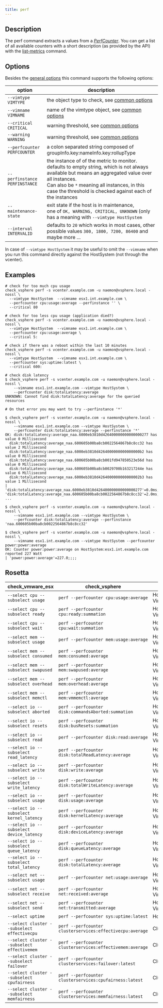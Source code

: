 ```yaml
---
title: perf
---
```


## Description

The perf command extracts a values from a
[_PerfCounter_](https://vdc-download.vmware.com/vmwb-repository/dcr-public/bf660c0a-f060-46e8-a94d-4b5e6ffc77ad/208bc706-e281-49b6-a0ce-b402ec19ef82/SDK/vsphere-ws/docs/ReferenceGuide/vim.PerformanceManager.html).
You can get a list of all available counters with a short description (as
provided by the API) with the [list-metrics](../list-metrics) command.

## Options

Besides the [general options](../../general-options) this command supports the following
options:

| option | description |
|---|---|
| `--vimtype VIMTYPE` | the object type to check, see [common options](../../general-options/#common-options) |
| `--vimname VIMNAME` | name of the vimtype object, see [common options](../../general-options/#common-options) |
| `--critical CRITICAL`   | warning threshold, see [common options](../../general-options/#common-options) |
| `--warning WARNING`     | warning threshold, see [common options](../../general-options/#common-options) |
| `--perfcounter PERFCOUNTER` | a colon separated string composed of groupInfo.key:nameInfo.key:rollupType |
| `--perfinstance PERFINSTANCE` | the instance of of the metric to monitor.<br/>defaults to empty string, which is not always available but means an aggregated value over all instances.<br/>Can also be `*` meaning all instances, in this case the threshold is checked against each of the instances |
| `--maintenance-state` | exit state if the host is in maintenance,<br/> one of `OK, WARNING, CRITICAL, UNKNOWN` (only has a meaning with `--vimtype HostSystem` |
| `--interval INTERVALID` | defaults to `20` which works in most cases, other possible values `300, 1800, 7200, 86400` and maybe more ...|

In case of `--vimtype HostSystem` it may be useful to omit the `--vimname` when
you run this command directly against the HostSystem (not through the vcenter).

## Examples

```
# check for too much cpu usage
check_vsphere perf -s vcenter.example.com -u naemon@vsphere.local -nossl \
  --vimtype HostSystem  --vimname esx1.int.example.com \
  --perfcounter cpu:usage:average --perfinstance '' \
  --critical 80

# check for too less cpu usage (application died?)
check_vsphere perf -s vcenter.example.com -u naemon@vsphere.local -nossl \
  --vimtype HostSystem  --vimname esx1.int.example.com \
  --perfcounter cpu:usage:average \
  --critical 5:

# check if there was a reboot within the last 10 minutes
check_vsphere perf -s vcenter.example.com -u naemon@vsphere.local -nossl \
  --vimtype HostSystem  --vimname esx1.int.example.com \
  --perfcounter sys:uptime:latest \
  --critical 600:

# check disk latency
$ check_vsphere perf -s vcenter.example.com -u naemon@vsphere.local -nossl \
	--vimname esx1.int.example.com --vimtype HostSystem \
	--perfcounter disk:totalLatency:average
UNKNOWN: Cannot find disk:totalLatency:average for the queried resources

# On that error you may want to try --perfinstance '*'

$ check_vsphere perf -s vcenter.example.com -u naemon@vsphere.local -nossl \
	--vimname esx1.int.example.com --vimtype HostSystem \
	--perfcounter disk:totalLatency:average --perfinstance '*'
OK: disk:totalLatency:average_naa.6000eb3810d426400000000000000277 has value 0 Millisecond
  disk:totalLatency:average_naa.600605b00ba8cb0022564867b8c8cc32 has value 2 Millisecond
  disk:totalLatency:average_naa.6000eb3810d4264000000000000000b2 has value 0 Millisecond
  disk:totalLatency:average_naa.600605b00ba8cb001fd947850523e56d has value 0 Millisecond
  disk:totalLatency:average_naa.600605b00ba8cb0029700b163217244e has value 6 Millisecond
  disk:totalLatency:average_naa.6000eb3810d4264000000000000002b3 has value 1 Millisecond
| 'disk:totalLatency:average_naa.6000eb3810d426400000000000000277'=0.0ms;;;;
'disk:totalLatency:average_naa.600605b00ba8cb0022564867b8c8cc32'=2.0ms;;;;
...

$ check_vsphere perf -s vcenter.example.com -u naemon@vsphere.local -nossl \
	--vimname esx1.int.example.com --vimtype HostSystem \
	--perfcounter disk:totalLatency:average --perfinstance 'naa.600605b00ba8cb0022564867b8c8cc32'

$ check_vsphere perf -s vcenter.example.com -u naemon@vsphere.local -nossl \
    --vimname esx1.int.example.com --vimtype HostSystem --perfcounter power:power:average
OK: Counter power:power:average on HostSystem:esx1.int.example.com reported 227 Watt
| 'power:power:average'=227.0;;;;
```

## Rosetta

| check\_vmware\_esx | check\_vsphere | vimtypes |
|---|---|---|
| `--select cpu --subselect usage` | `perf --perfcounter cpu:usage:average`   | HostSystem, VirtualMachine |
| `--select cpu --subselect ready` | `perf --perfcounter cpu:ready:summation` | HostSystem, VirtualMachine |
| `--select cpu --subselect wait`  | `perf --perfcounter cpu:wait:summation`  | HostSystem, VirtualMachine |
| `--select mem --subselect usage` | `perf --perfcounter mem:usage:average`   | HostSystem, VirtualMachine |
| `--select mem --subselect consumed` | `perf --perfcounter mem:consumed:average`   | HostSystem, VirtualMachine |
| `--select mem --subselect swapused` | `perf --perfcounter mem:swapused:average`   | HostSystem, VirtualMachine |
| `--select mem --subselect overhead` | `perf --perfcounter mem:overhead:average`   | HostSystem, VirtualMachine |
| `--select mem --subselect memctl`   | `perf --perfcounter mem:vmmemctl:average`   | HostSystem, VirtualMachine |
| `--select io --subselect aborted` | `perf --perfcounter disk:commandsAborted:summation` | HostSystem, VirtualMachine |
| `--select io --subselect resets` | `perf --perfcounter disk:busResets:summation` | HostSystem, VirtualMachine |
| `--select io --subselect read` | `perf --perfcounter disk:read:average` | HostSystem, VirtualMachine |
| `--select io --subselect read_latency` | `perf --perfcounter disk:totalReadLatency:average` | HostSystem, VirtualMachine |
| `--select io --subselect write` | `perf --perfcounter disk:write:average` | HostSystem, VirtualMachine |
| `--select io --subselect write_latency` | `perf --perfcounter disk:totalWriteLatency:average` | HostSystem, VirtualMachine |
| `--select io --subselect usage` | `perf --perfcounter disk:usage:average` | HostSystem, VirtualMachine |
| `--select io --subselect kernel_latency` | `perf --perfcounter disk:kernelLatency:average` | HostSystem, VirtualMachine |
| `--select io --subselect device_latency` | `perf --perfcounter disk:deviceLatency:average` | HostSystem, VirtualMachine |
| `--select io --subselect queue_latency` | `perf --perfcounter disk:queueLatency:average` | HostSystem, VirtualMachine |
| `--select io --subselect total_latency` | `perf --perfcounter disk:totalLatency:average` | HostSystem, VirtualMachine |
| `--select net --subselect usage` | `perf --perfcounter net:usage:average` | HostSystem, VirtualMachine |
| `--select net --subselect receive` | `perf --perfcounter net:received:average` | HostSystem, VirtualMachine |
| `--select net --subselect send` | `perf --perfcounter net:transmitted:average` | HostSystem, VirtualMachine |
| `--select uptime` | `perf --perfcounter sys:uptime:latest` | HostSystem,VirtualMachine |
| `--select cluster --subselect effectivecpu` | `perf --perfcounter clusterservices:effectivecpu:average` | ClusterComputeResource |
| `--select cluster --subselect effectivemem` | `perf --perfcounter clusterservices:effectivemem:average` | ClusterComputeResource |
| `--select cluster --subselect failover` | `perf --perfcounter clusterservices:failover:latest` | ClusterComputeResource |
| `--select cluster --subselect cpufairness` | `perf --perfcounter clusterservices:cpufairness:latest` | ClusterComputeResource |
| `--select cluster --subselect memfairness` | `perf --perfcounter clusterservices:memfairness:latest` | ClusterComputeResource |

